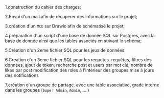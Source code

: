 1.construction du cahier des charges;

2.Envoi d'un mail afin de récuperer des informations sur le projet;

3.création d'un `MCD` sur Drawio afin de schématisé le projet;

4.préparation d'un script d'une base de donnée SQL sur Postgres, 
    avec la base de donnée ainsi que les tables associés en suivant le schéma;

5.Création d'un 2eme fichier SQL pour les jeux de données

6.Creation d'un 3eme fichier SQL pour les requetes.
    requêtes,
     filtres des données, 
     ajout de token, 
     recherche post et users par mot clé, 
     nombre de likes par post
     modification des roles à l'intérieur des groupes
     mise à jours des notifications


7.création d'un groupe de partage.
        avec une table associative, 
        grade interne dans les groupes (`Super Admin`, `Admin`, ....)
